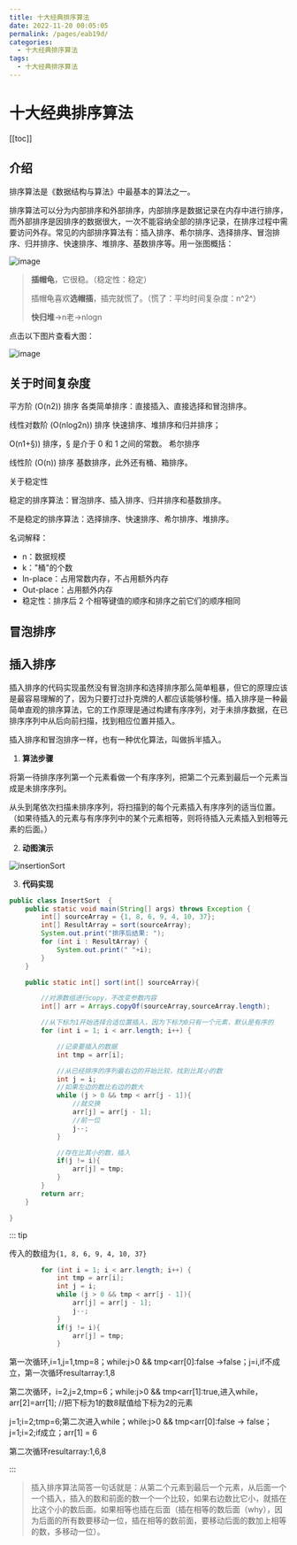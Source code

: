 ```yaml
---
title: 十大经典排序算法
date: 2022-11-20 00:05:05
permalink: /pages/eab19d/
categories:
  - 十大经典排序算法
tags:
  - 十大经典排序算法
---
```

# 十大经典排序算法

[[toc]]

## 介绍

排序算法是《数据结构与算法》中最基本的算法之一。

排序算法可以分为内部排序和外部排序，内部排序是数据记录在内存中进行排序，而外部排序是因排序的数据很大，一次不能容纳全部的排序记录，在排序过程中需要访问外存。常见的内部排序算法有：插入排序、希尔排序、选择排序、冒泡排序、归并排序、快速排序、堆排序、基数排序等。用一张图概括：

![image](https://cdn.staticaly.com/gh/xustudyxu/image-hosting1@master/20221118/image.6vxkxlptjxo0.webp)

> **插帽龟**，它很稳。（稳定性：稳定）
>
> 插帽龟喜欢**选帽插**，插完就慌了。（慌了：平均时间复杂度：n^2^）
>
> **快归堆**->n老->nlogn

点击以下图片查看大图：

![image](https://cdn.staticaly.com/gh/xustudyxu/image-hosting1@master/20221118/image.61f47p8bf2g0.webp)

## 关于时间复杂度

平方阶 (O(n2)) 排序 各类简单排序：直接插入、直接选择和冒泡排序。

线性对数阶 (O(nlog2n)) 排序 快速排序、堆排序和归并排序；

O(n1+§)) 排序，§ 是介于 0 和 1 之间的常数。 希尔排序

线性阶 (O(n)) 排序 基数排序，此外还有桶、箱排序。

关于稳定性

稳定的排序算法：冒泡排序、插入排序、归并排序和基数排序。

不是稳定的排序算法：选择排序、快速排序、希尔排序、堆排序。

名词解释：

- n：数据规模
- k："桶"的个数
- In-place：占用常数内存，不占用额外内存
- Out-place：占用额外内存
- 稳定性：排序后 2 个相等键值的顺序和排序之前它们的顺序相同

## 冒泡排序

## 插入排序

插入排序的代码实现虽然没有冒泡排序和选择排序那么简单粗暴，但它的原理应该是最容易理解的了，因为只要打过扑克牌的人都应该能够秒懂。插入排序是一种最简单直观的排序算法，它的工作原理是通过构建有序序列，对于未排序数据，在已排序序列中从后向前扫描，找到相应位置并插入。

插入排序和冒泡排序一样，也有一种优化算法，叫做拆半插入。

1. **算法步骤**

将第一待排序序列第一个元素看做一个有序序列，把第二个元素到最后一个元素当成是未排序序列。

从头到尾依次扫描未排序序列，将扫描到的每个元素插入有序序列的适当位置。（如果待插入的元素与有序序列中的某个元素相等，则将待插入元素插入到相等元素的后面。）

2. **动图演示**

![insertionSort](https://cdn.staticaly.com/gh/xustudyxu/image-hosting1@master/20221119/insertionSort.lre9a3i98xs.gif)

3. **代码实现**

```java
public class InsertSort  {
    public static void main(String[] args) throws Exception {
        int[] sourceArray = {1, 8, 6, 9, 4, 10, 37};
        int[] ResultArray = sort(sourceArray);
        System.out.print("排序后结果: ");
        for (int i : ResultArray) {
            System.out.print(" "+i);
        }
    }

    public static int[] sort(int[] sourceArray){

        //对源数组进行copy，不改变参数内容
        int[] arr = Arrays.copyOf(sourceArray,sourceArray.length);

        //从下标为1开始选择合适位置插入，因为下标为0只有一个元素，默认是有序的
        for (int i = 1; i < arr.length; i++) {

            //记录要插入的数据
            int tmp = arr[i];

            //从已经排序的序列最右边的开始比较，找到比其小的数
            int j = i;
            //如果左边的数比右边的数大
            while (j > 0 && tmp < arr[j - 1]){
                //就交换
                arr[j] = arr[j - 1];
                //前一位
                j--;
            }

            //存在比其小的数，插入
            if(j != i){
                arr[j] = tmp;
            }
        }
        return arr;
    }

}
```

::: tip 

传入的数组为`{1, 8, 6, 9, 4, 10, 37}`

```java
        for (int i = 1; i < arr.length; i++) {
            int tmp = arr[i];
            int j = i;
            while (j > 0 && tmp < arr[j - 1]){
                arr[j] = arr[j - 1];
                j--;
            }
            if(j != i){
                arr[j] = tmp;
            }
```

第一次循环,i=1,j=1,tmp=8；while:j>0 && tmp<arr[0]:false ->false；j=i,if不成立，第一次循环resultarray:1,8

第二次循环，i=2,j=2,tmp=6；while:j>0 && tmp<arr[1]:true,进入while，arr[2]=arr[1]; //把下标为1的数8赋值给下标为2的元素

j=1;i=2;tmp=6;第二次进入while；while:j>0 && tmp<arr[0]:false -> false；j=1;i=2;if成立；arr[1] = 6

第二次循环resultarray:1,6,8

:::

> 插入排序算法简答一句话就是：从第二个元素到最后一个元素，从后面一个一个插入，插入的数和前面的数一个一个比较，如果右边数比它小，就插在比这个小的数后面。如果相等也插在后面（插在相等的数后面（why），因为后面的所有数要移动一位，插在相等的数前面，要移动后面的数加上相等的数，多移动一位）。

